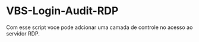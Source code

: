 # VBS-Login-Audit-RDP
Com esse script voce pode adcionar uma camada de controle no acesso ao servidor RDP.

